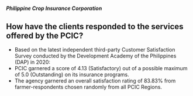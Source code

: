 ##### Philippine Crop Insurance Corporation

## How have the clients responded to the services offered by the PCIC?


 - Based on the latest independent third-party Customer Satisfaction Survey conducted by the Development Academy of the Philippines (DAP) in 2020:
 - PCIC garnered a score of  4.13 (Satisfactory) out of a possible maximum of  5.0 (Outstanding) on its insurance programs. 
 - The agency garnered an overall satisfaction rating of 83.83% from farmer-respondents chosen randomly from all PCIC Regions.
